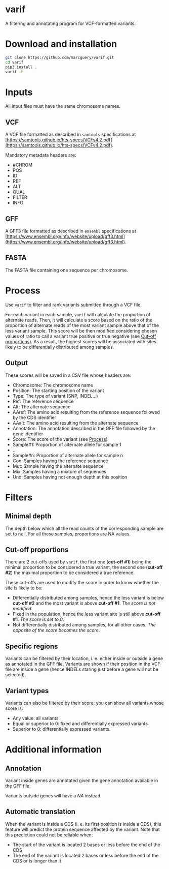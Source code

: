 # varif
A filtering and annotating program for VCF-formatted variants.

# Download and installation

```bash
git clone https://github.com/marcguery/varif.git
cd varif
pip3 install .
varif -h
```

# Inputs

All input files must have the same chromosome names.

## VCF

A VCF file formatted as described in `samtools` specifications at [https://samtools.github.io/hts-specs/VCFv4.2.pdf](https://samtools.github.io/hts-specs/VCFv4.2.pdf).

Mandatory metadata headers are:

-  #CHROM
- POS
- ID
- REF
- ALT
- QUAL
- FILTER
- INFO

## GFF

A GFF3 file formatted as described in `ensembl` specifications at [https://www.ensembl.org/info/website/upload/gff3.html](https://www.ensembl.org/info/website/upload/gff3.html).

## FASTA

The FASTA file containing one sequence per chromosome.

# Process

Use `varif` to filter and rank variants submitted through a VCF file.

For each variant in each sample, `varif` will calculate the proportion of alternate reads. 
Then, it will calculate a score based on the ratio of the proportion of alternate reads of the most variant sample above that of the less variant sample. This score will be then modified considering chosen values of ratio to call a variant true positive or true negative (see [Cut-off proportions](#cut\\-off-proportions)).
As a result, the highest scores will be associated with sites likely to be differentially distributed among samples.

## Output

These scores will be saved in a CSV file whose headers are:

- Chromosome: The chromosome name
- Position: The starting position of the variant
- Type: The type of variant (SNP, INDEL...)
- Ref: The reference sequence
- Alt: The alternate sequence
- AAref: The amino acid resulting from the reference sequence followed by the CDS identifier
- AAalt: The amino acid resulting from the alternate sequence
- Annotation: The annotation described in the GFF file followed by the gene identifier
- Score: The score of the variant (see [Process](#process))
- Sample#1: Proportion of alternate allele for sample 1
- ...
- Sample#n: Proportion of alternate allele for sample n
- Con: Samples having the reference sequence
- Mut: Sample having the alternate sequence
- Mix: Samples having a mixture of sequences
- Und: Samples having not enough depth at this position

# Filters

## Minimal depth

The depth below which all the read counts of the corresponding sample are set to null.
For all these samples, proportions are NA values.

## Cut-off proportions

There are 2 cut-offs used by `varif`, the first one (**cut-off #1**) being the minimal proportion to be considered a true variant, the second one (**cut-off #2**) the maximal proportion to be considered a true reference.

These cut-offs are used to modify the score in order to know whether the site is likely to be:

- Differentially distributed among samples, hence the less variant is below **cut-off #2** and the most variant is above **cut-off #1**. *The score is not modified*.
- Fixed in the population, hence the less variant site is still above **cut-off #1**. *The score is set to 0*.
- Not differentially distributed among samples, for all other cases. *The opposite of the score becomes the score*.

## Specific regions

Variants can be filtered by their location, i. e. either inside or outside a gene as annotated in the GFF file. Variants are shown if their position in the VCF file are inside a gene (hence INDELs staring just before a gene will not be selected).

## Variant types

Variants can also be filtered by their score; you can show all variants whose score is:

- Any value: all variants
- Equal or superior to 0: fixed and differentially expressed variants
- Superior to 0: differentially expressed variants.

# Additional information

## Annotation

Variant inside genes are annotated given the gene annotation available in the GFF file. 

Variants outside genes will have a *NA* instead.

## Automatic translation

When the variant is inside a CDS (i. e. its first position is inside a CDS), this feature will predict the protein sequence affected by the variant.
Note that this prediction could not be reliable when:

- The start of the variant is located 2 bases or less before the end of the CDS
- The end of the variant is located 2 bases or less before the end of the CDS or is longer than it